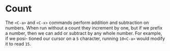 # Count

The `<C-a>` and `<C-x>` commands perform addition and subtraction on numbers.
When run without a count they increment by one, but if we prefix a number,
then we can add or subtract by any whole number. For example, if we posi-
tioned our cursor on a `5` character, running
`10<C-a>` would modify it to read `15`. 
